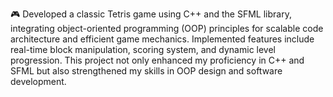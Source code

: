 🎮 Developed a classic Tetris game using C++ and the SFML library, integrating object-oriented programming (OOP) principles for scalable code architecture and efficient game mechanics. Implemented features include real-time block manipulation, scoring system, and dynamic level progression. This project not only enhanced my proficiency in C++ and SFML but also strengthened my skills in OOP design and software development.
